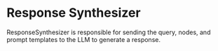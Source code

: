 # Response Synthesizer

ResponseSynthesizer is responsible for sending the query, nodes, and prompt templates to the LLM to generate a response.
